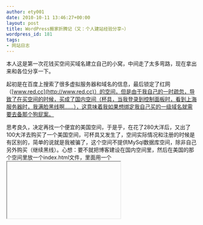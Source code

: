 ```yaml
---
author: ety001
date: 2010-10-11 13:46:27+00:00
layout: post
title: WordPress搬家折腾记（又：个人建站经验分享~）
wordpress_id: 181
tags:
- 网站日志
---
```


本人这是第一次花钱买空间买域名建立自己的小窝，中间走了太多弯路，现在拿出来和各位分享一下。

起初是在百度上搜索了很多虚拟服务器和域名的信息，最后锁定了红网（[www.red.cc](http://www.red.cc)）的空间，但是由于我自己的一时疏忽，导致了在买空间的时候，买成了国内空间（杯具，当我登录到控制面板时，看到上海服务器时，我满脸黑线啊……），这意味着我如果想绑定我自己买的一级域名就需要去备那个狗屁案。

思考良久，决定再找一个便宜的美国空间，于是乎，在花了280大洋后，又出了100大洋去购买了一个美国空间，可杯具又发生了，空间实际情况和注册的时候是有区别的，简单的说就是我被骗了，这个空间不提供MySql数据库空间，除非自己另外购买（继续黑线）。心想：要不就把博客建设在国内空间里，然后在美国的那个空间里放一个index.html文件，里面用一个<iframe>嵌套一下国内的空间，临时先用着，等一年后，重新买一个好一些的美国空间，然后再转移。

又是一番折腾，弄好了。一切貌似挺顺利，安安稳稳的过了一个星期。说安稳也不算是太安稳，因为在这一个星期的填充博客的过程中发现seo方面的事情几乎都没法进行（虽然我刚开始接触seo，懂得很少，但是动不动就要一级域名确实是很拿人的事情）。另外，在这一个星期中，偶尔美国空间会访问不了（看来便宜没好货，好货不便宜啊）。

就在前天导火索出现了，美国空间彻底登不上去了，联系客服，客服说是因为服务器遭受攻击所以停止了，需要一天左右的时间进行调整。我靠！这是受不鸟了。客服还说，你可以再补个差价升级成高级用户就没事了。我合计了半天，心想既然事已至此，都已经上了贼船了，就再付200升级吧，反正就用这一年，麻烦就麻烦吧，谁让这都是自己找的呢。

这次升级后分配了一个100M的MySql数据库空间。我心想，既然这样我现在就转移个人博客吧。遂在百度上先看看怎么转移WordPress。整个流程还是很简单的，只要把网站备份一下，下载下备份包，然后再进后台，修改设置里的那个域名为新的域名，然后，进入虚拟机控制面板的数据库管理，把数据库打包下载（设置里的那个域名设置存储在数据库的wp_options表中）。从下载下来的网站文件包中把配置文件wp-config.php抠出来，打开，修改里面的数据库信息为新服务器的信息，然后再覆盖进刚才的压缩包。一切准备就绪后，上传网站文件压缩包到服务器解压缩，然后恢复sql文件到数据库，基本上就顺利搞定了。

理论上讲就是这么个顺序，很简单，但是在昨天12个小时的操作中可谓是一波三折，弄得我是心力憔悴啊，最可恶的是还没有成功！下面就细细的讲一讲。

备份文件修改文件都不是问题，很快就搞定了，红网的虚拟机控制面板还是非常好用的。出现的第一个问题就是美国的那个服务器速度超慢，用ftp几乎就上传不动（我的备份压缩包40M左右），上传到1%就出错了。尝试了n种方法后，未果。于是就先看看怎么回复数据库吧。结果跌破眼镜的事情是居然不提供数据库管理！我狂晕！！！联系技术客服，技术客服说自己安装phpMyAdmin或者用Navicat。我下载了一个Navicat，界面感觉上还不错，但是由于服务器速度太慢，导致总是连接不上，就是连上了，也运行sql导入不成功。。。。。。3个多小时过去后，还是不成功，绝望中……突然想到可以用分卷压缩的方式，于是把网站文件重新打包成500KB每个的小包，重新上传。功夫不负有心人，终于开始了上传旅程，每秒不到20kb的速度（黑线啊）……又是很长时间的等待，终于搞定了，用控制面板解压，终于先搞定了网站文件，这个时候，貌似老天终于开眼了（我估计是时差的问题，因为我这里和那个美国服务器大约差14个时区，当时我下午2点左右操作的时候估计美国那边是0点左右，网站流量应该还是比较大的，最主要的问题还是服务器限制速度啊……），数据库终于可以顺利打开并且导入原来的数据了。就在一切看似美好的气氛下，偶激动地输入了[www.domyself.me](http://www.domyself.me)，结果一片空白，状态栏提示完成，查看源文件，显示<html><head></head><body></body></html>。我又尝试后台，这个倒是能顺利进来。结果进入一看，原来安装的插件和外观主题全部没有了，在ftp下看了看，存放插件和主题的文件夹都只有默认安装时的那些文件，迷茫，不知为何？不过这一点说明了为什么主页打不开了，因为我使用的主题不存在。于是，用ftp上传那两个文件夹，可是怎么上传总是有几个文件不成功，此时北京时间已经0：30了，估计是服务器访问量升上去了（时区问题在服务器很烂的情况下反应的很明显啊5555……），睡觉的zzzzzzzz

今天晚饭后，重新开始昨天的工作，结果杯具又一次降临。FTP上不去了，网站也上不去了，结果一问客服，人家说IP地址换了，我无语……重新对域名的解析进行了设置，ftp的信息也修改了一下，剩下的终于很顺利的都搞定了（发现今天改了IP后，貌似上传速度有所提高）。现在终于搞定everything，不过空间的访问速度还是比较慢的，只能忍了，明年一定要买个好空间。

罗里罗嗦写了这么多，希望能对各位新手和菜鸟有帮助~~~如果哪位大仙有好的美国空间，也可以留个言，大家分享一下啊~(*^__^*) 嘻嘻……

